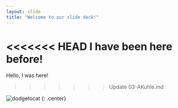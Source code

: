 ```yaml
---
layout: slide
title: "Welcome to our slide deck!"
---
```


<<<<<<< HEAD
I have been here before!
=======
Hello, I was here!
>>>>>>> Update 03-AKuhle.md

![dodgetocat](https://octodex.github.com/images/dodgetocat_v2.png)
{: .center}
